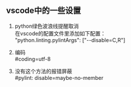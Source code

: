 
## vscode中的一些设置
1. python绿色波浪线提醒取消  
在vscode的配置文件里添加如下配置：  
"python.linting.pylintArgs": ["--disable=C,R"]

2. 编码  
#coding=utf-8

3. 没有这个方法的报错屏蔽  
#pylint: disable=maybe-no-member